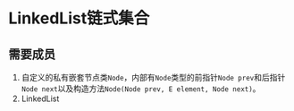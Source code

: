 # LinkedList链式集合
## 需要成员
1. 自定义的私有嵌套节点类`Node`，内部有`Node`类型的前指针`Node prev`和后指针`Node next`以及构造方法`Node(Node prev, E element, Node next)`。
2. LinkedList
